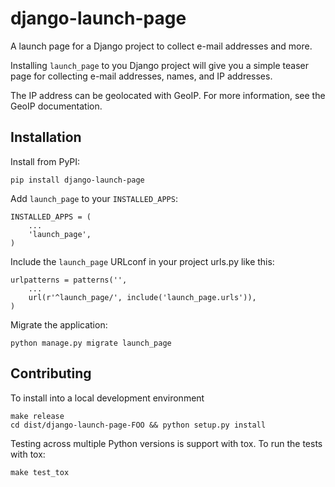 django-launch-page
==================

A launch page for a Django project to collect e-mail addresses and more.

Installing `launch_page` to you Django project will give you a simple teaser page for collecting e-mail addresses, names, and IP addresses.

The IP address can be geolocated with GeoIP. For more information, see the GeoIP documentation.

Installation
------------

Install from PyPI:

	pip install django-launch-page

Add `launch_page` to your `INSTALLED_APPS`:

	INSTALLED_APPS = (
		...
		'launch_page',
	)

Include the `launch_page` URLconf in your project urls.py like this:

	urlpatterns = patterns('',
		...
		url(r'^launch_page/', include('launch_page.urls')),
	)

Migrate the application:

	python manage.py migrate launch_page

Contributing
------------

To install into a local development environment

	make release
	cd dist/django-launch-page-FOO && python setup.py install

Testing across multiple Python versions is support with tox. To run the tests with tox:

	make test_tox

[GeoIP]: https://docs.djangoproject.com/en/dev/ref/contrib/gis/geoip/
[tox]: http://tox.readthedocs.org/en/latest/

